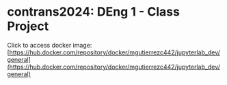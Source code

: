 # contrans2024: DEng 1 - Class Project 

Click to access docker image: [https://hub.docker.com/repository/docker/mgutierrezc442/jupyterlab_dev/general](https://hub.docker.com/repository/docker/mgutierrezc442/jupyterlab_dev/general) 
